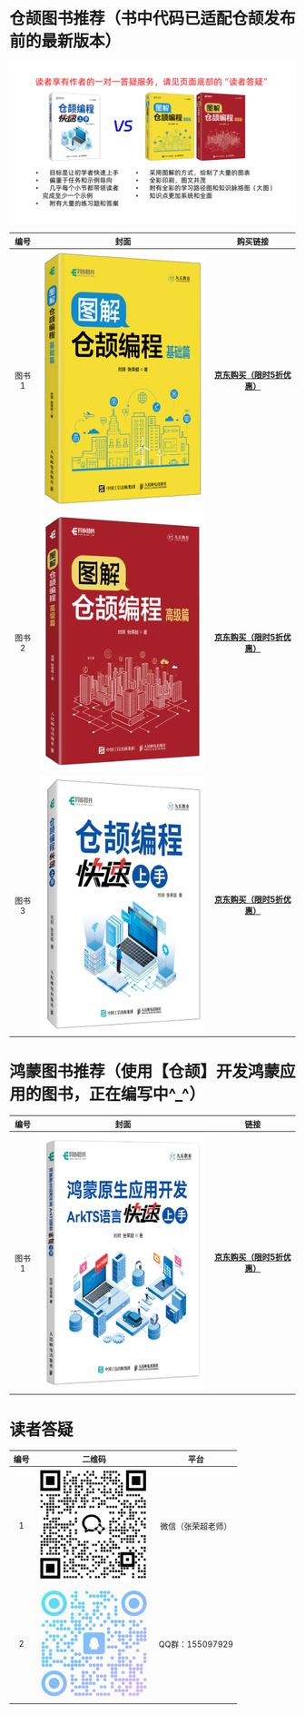 # 仓颉图书推荐（书中代码已适配仓颉发布前的最新版本）


<img src="/仓颉图书/3本书的定位.jpg" width="750">


| 编号      | 封面                         |   购买链接    |
|:----------:|:-----------------------------:|:----------:|
| 图书1 | <img src="/仓颉图书/【图书封面】图解仓颉编程：基础篇.png" width="361" height="454">      | <a href="https://item.jd.com/14673362.html" target="_blank">**京东购买（限时5折优惠）**</a> |
| 图书2 | <img src="/仓颉图书/【图书封面】图解仓颉编程：高级篇.png" width="361" height="454">      | <a href="https://item.jd.com/14204337.html" target="_blank">**京东购买（限时5折优惠）**</a> |
| 图书3 | <img src="/仓颉图书/【图书封面】仓颉编程快速上手.png" width="361" height="454">      | <a href="https://item.jd.com/14204335.html" target="_blank">**京东购买（限时5折优惠）**</a> |


# 鸿蒙图书推荐（使用【仓颉】开发鸿蒙应用的图书，正在编写中^_^）

| 编号      | 封面                         |   链接    |
|:----------:|:-----------------------------:|:----------:|
| 图书1 | <img src="/鸿蒙图书/【图书封面】鸿蒙原生应用开发：ArkTS语言快速上手.png" width="361" height="454">      | <a href="https://item.jd.com/14673332.html" target="_blank">**京东购买（限时5折优惠）**</a> |


# 读者答疑

| 编号      | 二维码   |   平台 |
|:----------:|:-----------------------------:|:----------:|
| 1 | <img src="/二维码/微信（张荣超老师）.png" width="200" height="200">  | 微信（张荣超老师） |
| 2 | <img src="/二维码/QQ群.png" width="200" height="200">  | QQ群：155097929  |
